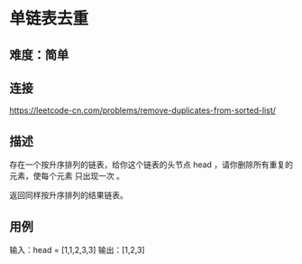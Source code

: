 # 单链表去重

## 难度：简单

## 连接

https://leetcode-cn.com/problems/remove-duplicates-from-sorted-list/

## 描述

存在一个按升序排列的链表，给你这个链表的头节点 head ，请你删除所有重复的元素，使每个元素 只出现一次 。

返回同样按升序排列的结果链表。

## 用例

输入：head = [1,1,2,3,3]
输出：[1,2,3]
